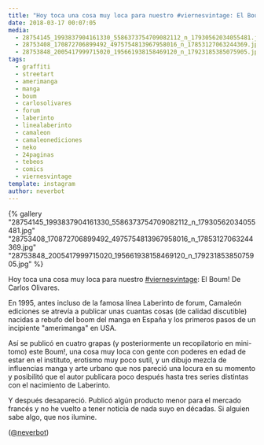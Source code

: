 ```yaml
---
title: "Hoy toca una cosa muy loca para nuestro #viernesvintage: El Boum! De Carlos Olivares"
date: 2018-03-17 00:07:05
media: 
  - 28754145_1993837904161330_5586373754709082112_n_17930562034055481.jpg
  - 28753408_170872706899492_4975754813967958016_n_17853127063244369.jpg
  - 28753848_2005417999715020_195661938158469120_n_17923185385075905.jpg
tags: 
  - graffiti
  - streetart
  - amerimanga
  - manga
  - boum
  - carlosolivares
  - forum
  - laberinto
  - linealaberinto
  - camaleon
  - camaleonediciones
  - neko
  - 24paginas
  - tebeos
  - comics
  - viernesvintage
template: instagram
author: neverbot
---
```


{% gallery "28754145_1993837904161330_5586373754709082112_n_17930562034055481.jpg" "28753408_170872706899492_4975754813967958016_n_17853127063244369.jpg" "28753848_2005417999715020_195661938158469120_n_17923185385075905.jpg" %}

Hoy toca una cosa muy loca para nuestro [#viernesvintage](/tags/viernesvintage): El Boum! De Carlos Olivares.

En 1995, antes incluso de la famosa línea Laberinto de forum, Camaleón ediciones se atrevía a publicar unas cuantas cosas (de calidad discutible) nacidas a rebufo del boom del manga en España y los primeros pasos de un incipiente "amerimanga" en USA.

Así se publicó en cuatro grapas (y posteriormente un recopilatorio en mini-tomo) este Boum!, una cosa muy loca con gente con poderes en edad de estar en el instituto, erotismo muy poco sutil, y un dibujo mezcla de influencias manga y arte urbano que nos pareció una locura en su momento y posibilitó que el autor publicara poco después hasta tres series distintas con el nacimiento de Laberinto.

Y después desapareció. Publicó algún producto menor para el mercado francés y no he vuelto a tener noticia de nada suyo en décadas. Si alguien sabe algo, que nos ilumine.

([@neverbot](https://instagram.com/neverbot))
